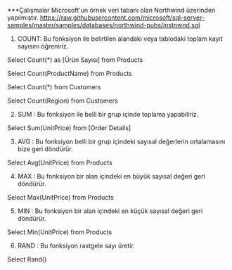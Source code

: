 ***Çalışmalar Microsoft'un örnek veri tabanı olan Northwind üzerinden yapılmıştır. 
https://raw.githubusercontent.com/microsoft/sql-server-samples/master/samples/databases/northwind-pubs/instnwnd.sql

1. COUNT: Bu fonksiyon ile belirtilen alandaki veya tablodaki toplam kayıt sayısını öğreniriz. 

Select Count(*) as [Ürün Sayısı] from Products

Select Count(ProductName) from Products

Select Count(*) from Customers

Select Count(Region) from Customers

2. SUM : Bu fonksiyon ile belli bir grup içinde toplama yapabiliriz.

Select Sum(UnitPrice) from [Order Details]

3. AVG : Bu fonksiyon belli bir grup içindeki sayısal değerlerin ortalamasını bize geri döndürür.

Select Avg(UnitPrice) from Products

4. MAX : Bu fonksiyon bir alan içindeki en büyük sayısal değeri geri döndürür.

Select Max(UnitPrice) from Products

5. MIN : Bu fonksiyon bir alan içindeki en küçük sayısal değeri geri döndürür.

Select Min(UnitPrice) from Products

6. RAND : Bu fonksiyon rastgele sayı üretir.

Select Rand()
